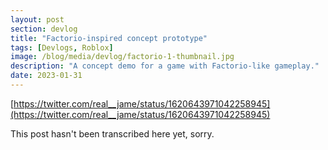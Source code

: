 ```yaml
---
layout: post
section: devlog
title: "Factorio-inspired concept prototype"
tags: [Devlogs, Roblox]
image: /blog/media/devlog/factorio-1-thumbnail.jpg
description: "A concept demo for a game with Factorio-like gameplay."
date: 2023-01-31
---
```

[https://twitter.com/real__jame/status/1620643971042258945](https://twitter.com/real__jame/status/1620643971042258945)

This post hasn't been transcribed here yet, sorry.